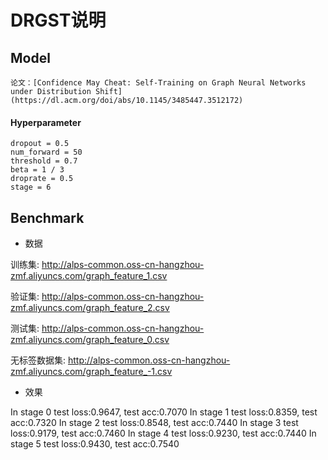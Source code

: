 # DRGST说明

## Model

```
论文：[Confidence May Cheat: Self-Training on Graph Neural Networks under Distribution Shift](https://dl.acm.org/doi/abs/10.1145/3485447.3512172)
```

#### Hyperparameter

```
dropout = 0.5
num_forward = 50
threshold = 0.7
beta = 1 / 3
droprate = 0.5
stage = 6
```

## Benchmark

- 数据

训练集: http://alps-common.oss-cn-hangzhou-zmf.aliyuncs.com/graph_feature_1.csv

验证集: http://alps-common.oss-cn-hangzhou-zmf.aliyuncs.com/graph_feature_2.csv

测试集: http://alps-common.oss-cn-hangzhou-zmf.aliyuncs.com/graph_feature_0.csv

无标签数据集: http://alps-common.oss-cn-hangzhou-zmf.aliyuncs.com/graph_feature_-1.csv

- 效果

In stage 0
test loss:0.9647, test acc:0.7070
In stage 1
test loss:0.8359, test acc:0.7320
In stage 2
test loss:0.8548, test acc:0.7440
In stage 3
test loss:0.9179, test acc:0.7460
In stage 4
test loss:0.9230, test acc:0.7440
In stage 5
test loss:0.9430, test acc:0.7540